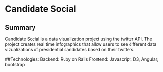 # Candidate Social

## Summary
 Candidate Social is a data visualization project using the twitter API. The project creates real time infographics that allow users to see different data vizualizations of presidential candidates based on their twitters. 

##Technologies:
Backend: Ruby on Rails
Frontend: Javascript, D3, Angular, bootstrap

